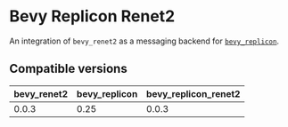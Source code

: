 # Bevy Replicon Renet2

An integration of `bevy_renet2` as a messaging backend for [`bevy_replicon`](https://github.com/projectharmonia/bevy_replicon).


## Compatible versions

| bevy_renet2 | bevy_replicon | bevy_replicon_renet2 |
| ----------- | ------------- | -------------------- |
| 0.0.3       | 0.25          | 0.0.3                |
